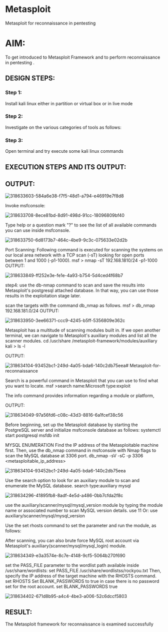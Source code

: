 
# Metasploit
Metasploit for reconnaissance in pentesting

# AIM:

To get introduced to Metasploit Framework and to  perform reconnaissance  in pentesting .

## DESIGN STEPS:

### Step 1:

Install kali linux either in partition or virtual box or in live mode

### Step 2:

Investigate on the various categories of tools as follows:

### Step 3:

Open terminal and try execute some kali linux commands

## EXECUTION STEPS AND ITS OUTPUT:


## OUTPUT:

![318633603-584a6e38-f7f5-48d1-a794-e46919e7f8d8](https://github.com/pavankishore-AIDS/Metasploit-for-reconnaissance/assets/94154941/f29c0c9d-3a29-415b-a2cf-36775f4a3e38)


Invoke msfconsole:

![318633708-8ece81bd-8d91-498d-91cc-18096809bf40](https://github.com/pavankishore-AIDS/Metasploit-for-reconnaissance/assets/94154941/51f1c869-68dc-44e4-bad8-5f76f405f482)

Type help or a question mark "?" to see the list of all available commands you can use inside msfconsole.

![318633750-6d8173b7-464c-4be9-9c3c-075633e02d2b](https://github.com/pavankishore-AIDS/Metasploit-for-reconnaissance/assets/94154941/08c6f323-2fd6-4415-bdd6-cc3f09751995)

Port Scanning:
Following command is executed for scanning the systems on our local area network with a TCP scan (-sT) looking for open ports between 1 and 1000 (-p1-1000). msf > nmap -sT 192.168.1810/24 -p1-1000
OUTPUT:

![318633849-ff252e3e-fe1e-4a93-b754-5d4ced4f68b7](https://github.com/pavankishore-AIDS/Metasploit-for-reconnaissance/assets/94154941/f2a7e113-9cc7-4a08-a5ab-47b6dc35ecbf)

step4: use the db-nmap command to scan and save the results into Metasploit's postgresql attached database. In that way, you can use those results in the exploitation stage later.

scan the targets with the command db_nmap as follows. msf > db_nmap 192.168.181.0/24
OUTPUT:

![318633950-3ee66371-ccc9-4245-b5ff-5356809e362c](https://github.com/pavankishore-AIDS/Metasploit-for-reconnaissance/assets/94154941/b6e80768-1519-4bf0-b228-52154fc7f636)

Metasploit has a multitude of scanning modules built in. If we open another terminal, we can navigate to Metasploit's auxiliary modules and list all the scanner modules. cd /usr/share /metasploit-framework/modules/auxiliary kali > ls -l

OUTPUT:

![318634104-93452bc1-249d-4a05-bda6-140c2db75eea](https://github.com/pavankishore-AIDS/Metasploit-for-reconnaissance/assets/94154941/f0449365-a1fa-4372-a5e2-a60a64ca1a83)# Metasploit-for-reconnaissance

Search is a powerful command in Metasploit that you can use to find what you want to locate. msf >search name:Microsoft type:exploit

The info command provides information regarding a module or platform,

OUTPUT:

![318634049-97a56fd6-c08c-43d3-8816-6a1fcef38c56](https://github.com/pavankishore-AIDS/Metasploit-for-reconnaissance/assets/94154941/7f22c9d3-5d94-4c7a-bf13-37d9b6d97f74)

Before beginning, set up the Metasploit database by starting the PostgreSQL server and initialize msfconsole database as follows: systemctl start postgresql msfdb init

MYSQL ENUMERATION
Find the IP address of the Metasploitable machine first. Then, use the db_nmap command in msfconsole with Nmap flags to scan the MySQL database at 3306 port. db_nmap -sV -sC -p 3306 <metasploitable_ip_address>

![318634104-93452bc1-249d-4a05-bda6-140c2db75eea](https://github.com/pavankishore-AIDS/Metasploit-for-reconnaissance/assets/94154941/23a42c7a-bbb5-42e3-a695-6ea655ab5408)

Use the search option to look for an auxiliary module to scan and enumerate the MySQL database. search type:auxiliary mysql

![318634296-41895fb8-8adf-4e5d-a486-0bb7cfda2f8c](https://github.com/pavankishore-AIDS/Metasploit-for-reconnaissance/assets/94154941/2d6b5655-f6b2-48ee-a7ea-3e8351efe49f)


use the auxiliary/scanner/mysql/mysql_version module by typing the module name or associated number to scan MySQL version details. use 11 Or: use auxiliary/scanner/mysql/mysql_version

Use the set rhosts command to set the parameter and run the module, as follows:

After scanning, you can also brute force MySQL root account via Metasploit's auxiliary(scanner/mysql/mysql_login) module.

![318634349-e3a3574e-8c7e-4148-9cf5-5064b270f690](https://github.com/pavankishore-AIDS/Metasploit-for-reconnaissance/assets/94154941/26f11bdb-a652-4c6b-81b8-c59abbee63cb)

set the PASS_FILE parameter to the wordlist path available inside /usr/share/wordlists: set PASS_FILE /usr/share/wordlistss/rockyou.txt Then, specify the IP address of the target machine with the RHOSTS command. set RHOSTS Set BLANK_PASSWORDS to true in case there is no password set for the root account. set BLANK_PASSWORDS true

![318634402-671d8b95-a4c4-4be3-a006-52c6dccf5803](https://github.com/pavankishore-AIDS/Metasploit-for-reconnaissance/assets/94154941/28a2fb5f-8cf1-449a-a18b-68055506bf19)



## RESULT:
The Metasploit framework for reconnaissance is  examined successfully

